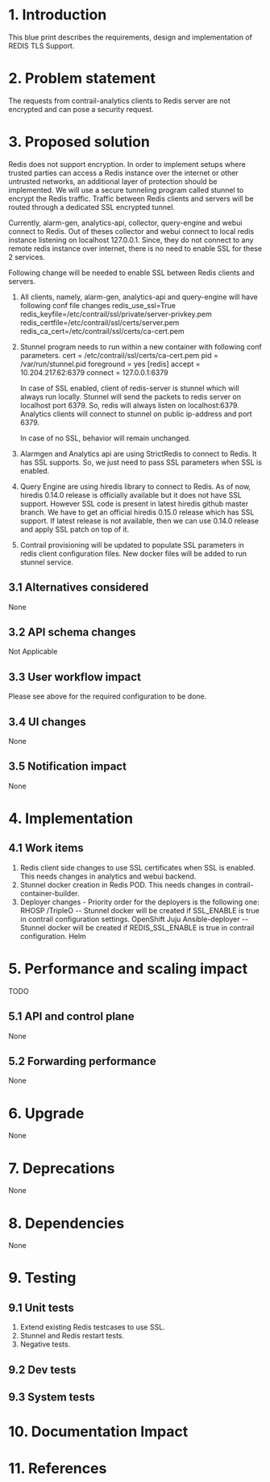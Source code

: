 # 1. Introduction
This blue print describes the requirements, design and implementation of REDIS TLS Support.


# 2. Problem statement
The requests from contrail-analytics clients to Redis server are not encrypted and can pose a
security request.

# 3. Proposed solution
Redis does not support encryption. In order to implement setups where trusted parties can access a
Redis instance over the internet or other untrusted networks, an additional layer of protection should
be implemented. We will use a secure tunneling program called stunnel to encrypt the Redis traffic.
Traffic between Redis clients and servers will be routed through a dedicated SSL encrypted tunnel.

Currently, alarm-gen, analytics-api, collector, query-engine and webui connect to Redis. Out of theses
collector and webui connect to local redis instance listening on localhost 127.0.0.1.
Since, they do not connect to any remote redis instance over internet, there is no need to enable SSL
for these 2 services.

Following change will be needed to enable SSL between Redis clients and servers.

1. All clients, namely, alarm-gen, analytics-api and query-engine will have following conf file changes
   redis_use_ssl=True
   redis_keyfile=/etc/contrail/ssl/private/server-privkey.pem
   redis_certfile=/etc/contrail/ssl/certs/server.pem
   redis_ca_cert=/etc/contrail/ssl/certs/ca-cert.pem

2. Stunnel program needs to run within a new container with following conf parameters.
   cert = /etc/contrail/ssl/certs/ca-cert.pem
   pid = /var/run/stunnel.pid
   foreground = yes
   [redis]
   accept = 10.204.217.62:6379
   connect = 127.0.0.1:6379

   In case of SSL enabled, client of redis-server is stunnel which will always run locally. Stunnel will send the packets to redis
   server on localhost port 6379. So, redis will always listen on localhost:6379. Analytics clients will connect to stunnel on
   public ip-address and port 6379.

   In case of no SSL, behavior will remain unchanged.

3. Alarmgen and Analytics api are using StrictRedis to connect to Redis. It has SSL supports. So, we just need to pass SSL
   parameters when SSL is enabled.

4. Query Engine are using hiredis library to connect to Redis. As of now, hiredis 0.14.0 release is officially available
   but it does not have SSL support. However SSL code is present in latest hiredis github master branch. We have to get an official
   hiredis 0.15.0 release which has SSL support. If latest release is not available, then we can use 0.14.0 release and apply
   SSL patch on top of it.

5. Contrail provisioning will be updated to populate SSL parameters in redis client configuration files. New docker files will
   be added to run stunnel service.

## 3.1 Alternatives considered
None

## 3.2 API schema changes
Not Applicable

## 3.3 User workflow impact
Please see above for the required configuration to be done.

## 3.4 UI changes
None

## 3.5 Notification impact
None


# 4. Implementation
## 4.1 Work items
1. Redis client side changes to use SSL certificates when SSL is enabled. This needs changes in analytics and webui backend.
2. Stunnel docker creation in Redis POD. This needs changes in contrail-container-builder.
3. Deployer changes -
   Priority order for the deployers is the following one:
   RHOSP /TripleO
     -- Stunnel docker will be created if SSL_ENABLE is true in contrail configuration settings.
   OpenShift
   Juju
   Ansible-deployer
      -- Stunnel docker will be created if REDIS_SSL_ENABLE is true in contrail configuration.
   Helm

# 5. Performance and scaling impact
TODO

## 5.1 API and control plane
None

## 5.2 Forwarding performance
None

# 6. Upgrade
None

# 7. Deprecations
None

# 8. Dependencies
None

# 9. Testing
## 9.1 Unit tests
1. Extend existing Redis testcases to use SSL.
2. Stunnel and Redis restart tests.
3. Negative tests.

## 9.2 Dev tests

## 9.3 System tests

# 10. Documentation Impact

# 11. References
